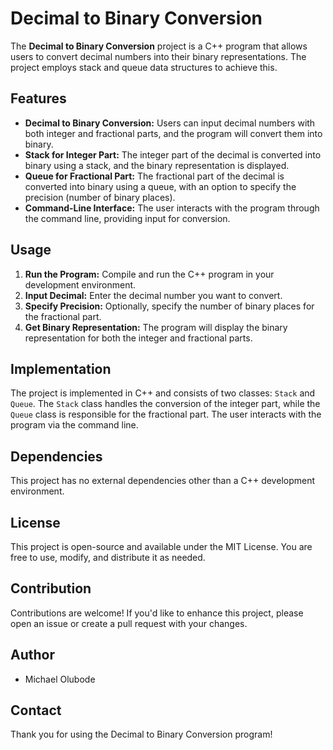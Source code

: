 # Decimal to Binary Conversion

The **Decimal to Binary Conversion** project is a C++ program that allows users to convert decimal numbers into their binary representations. The project employs stack and queue data structures to achieve this.

## Features

- **Decimal to Binary Conversion:** Users can input decimal numbers with both integer and fractional parts, and the program will convert them into binary.
- **Stack for Integer Part:** The integer part of the decimal is converted into binary using a stack, and the binary representation is displayed.
- **Queue for Fractional Part:** The fractional part of the decimal is converted into binary using a queue, with an option to specify the precision (number of binary places).
- **Command-Line Interface:** The user interacts with the program through the command line, providing input for conversion.

## Usage

1. **Run the Program:** Compile and run the C++ program in your development environment.
2. **Input Decimal:** Enter the decimal number you want to convert.
3. **Specify Precision:** Optionally, specify the number of binary places for the fractional part.
4. **Get Binary Representation:** The program will display the binary representation for both the integer and fractional parts.

## Implementation

The project is implemented in C++ and consists of two classes: `Stack` and `Queue`. The `Stack` class handles the conversion of the integer part, while the `Queue` class is responsible for the fractional part. The user interacts with the program via the command line.

## Dependencies

This project has no external dependencies other than a C++ development environment.

## License

This project is open-source and available under the MIT License. You are free to use, modify, and distribute it as needed.

## Contribution

Contributions are welcome! If you'd like to enhance this project, please open an issue or create a pull request with your changes.

## Author

- Michael Olubode

## Contact


Thank you for using the Decimal to Binary Conversion program!

